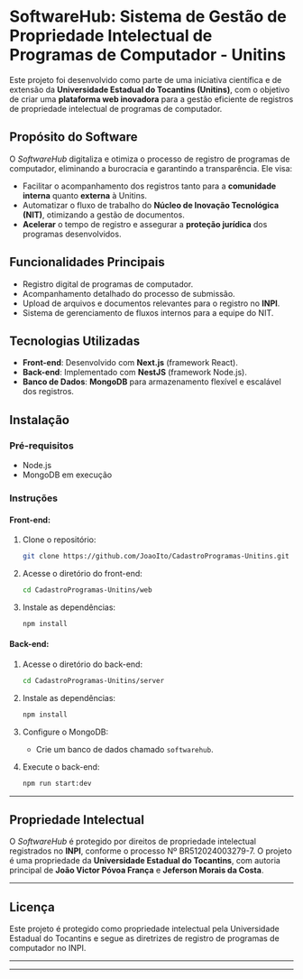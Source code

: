 # **SoftwareHub**: Sistema de Gestão de Propriedade Intelectual de Programas de Computador - Unitins

Este projeto foi desenvolvido como parte de uma iniciativa científica e de extensão da **Universidade Estadual do Tocantins (Unitins)**, com o objetivo de criar uma **plataforma web inovadora** para a gestão eficiente de registros de propriedade intelectual de programas de computador.

## **Propósito do Software**

O *SoftwareHub* digitaliza e otimiza o processo de registro de programas de computador, eliminando a burocracia e garantindo a transparência. Ele visa:
- Facilitar o acompanhamento dos registros tanto para a **comunidade interna** quanto **externa** à Unitins.
- Automatizar o fluxo de trabalho do **Núcleo de Inovação Tecnológica (NIT)**, otimizando a gestão de documentos.
- **Acelerar** o tempo de registro e assegurar a **proteção jurídica** dos programas desenvolvidos.

## **Funcionalidades Principais**
- Registro digital de programas de computador.
- Acompanhamento detalhado do processo de submissão.
- Upload de arquivos e documentos relevantes para o registro no **INPI**.
- Sistema de gerenciamento de fluxos internos para a equipe do NIT.

## **Tecnologias Utilizadas**
- **Front-end**: Desenvolvido com **Next.js** (framework React).
- **Back-end**: Implementado com **NestJS** (framework Node.js).
- **Banco de Dados**: **MongoDB** para armazenamento flexível e escalável dos registros.

## **Instalação**

### Pré-requisitos
- Node.js
- MongoDB em execução

### Instruções

#### Front-end:
1. Clone o repositório:
   ```bash
   git clone https://github.com/JoaoIto/CadastroProgramas-Unitins.git
   ```
2. Acesse o diretório do front-end:
   ```bash
   cd CadastroProgramas-Unitins/web
   ```
3. Instale as dependências:
   ```bash
   npm install
   ```

#### Back-end:
1. Acesse o diretório do back-end:
   ```bash
   cd CadastroProgramas-Unitins/server
   ```
2. Instale as dependências:
   ```bash
   npm install
   ```

3. Configure o MongoDB:
   - Crie um banco de dados chamado `softwarehub`.

4. Execute o back-end:
   ```bash
   npm run start:dev
   ```

---

## **Propriedade Intelectual**

O *SoftwareHub* é protegido por direitos de propriedade intelectual registrados no **INPI**, conforme o processo Nº BR512024003279-7. O projeto é uma propriedade da **Universidade Estadual do Tocantins**, com autoria principal de **João Victor Póvoa França** e **Jeferson Morais da Costa**.

---

## **Licença**

Este projeto é protegido como propriedade intelectual pela Universidade Estadual do Tocantins e segue as diretrizes de registro de programas de computador no INPI.

---

---
